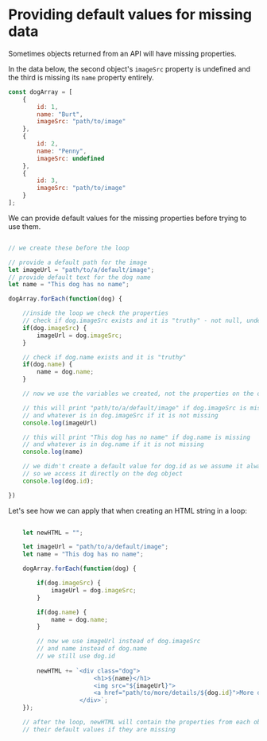 # Providing default values for missing data

Sometimes objects returned from an API will have missing properties.

In the data below, the second object's `imageSrc` property is undefined and the third is missing its `name` property entirely.

```js
const dogArray = [
    {
        id: 1,
        name: "Burt",
        imageSrc: "path/to/image"
    },
    {
        id: 2,
        name: "Penny",
        imageSrc: undefined
    },
    {
        id: 3,
        imageSrc: "path/to/image"
    }
];
```

We can provide default values for the missing properties before trying to use them.

```js

// we create these before the loop

// provide a default path for the image
let imageUrl = "path/to/a/default/image";
// provide default text for the dog name
let name = "This dog has no name";

dogArray.forEach(function(dog) {

    //inside the loop we check the properties
    // check if dog.imageSrc exists and it is "truthy" - not null, undefined or an empty string
    if(dog.imageSrc) {
        imageUrl = dog.imageSrc;
    }

    // check if dog.name exists and it is "truthy"
    if(dog.name) {
        name = dog.name;
    }

    // now we use the variables we created, not the properties on the object

    // this will print "path/to/a/default/image" if dog.imageSrc is missing
    // and whatever is in dog.imageSrc if it is not missing
    console.log(imageUrl) 

    // this will print "This dog has no name" if dog.name is missing
    // and whatever is in dog.name if it is not missing
    console.log(name)

    // we didn't create a default value for dog.id as we assume it always exists
    // so we access it directly on the dog object
    console.log(dog.id);

})

```

Let's see how we can apply that when creating an HTML string in a loop:

```js
   
    let newHTML = "";

    let imageUrl = "path/to/a/default/image";
    let name = "This dog has no name";

    dogArray.forEach(function(dog) {

        if(dog.imageSrc) {
            imageUrl = dog.imageSrc;
        }

        if(dog.name) {
            name = dog.name;
        }

        // now we use imageUrl instead of dog.imageSrc
        // and name instead of dog.name
        // we still use dog.id
        
        newHTML += `<div class="dog">
                        <h1>${name}</h1>
                        <img src="${imageUrl}">
                        <a href="path/to/more/details/${dog.id}">More details</a>
                    </div>`;
    });

    // after the loop, newHTML will contain the properties from each object and
    // their default values if they are missing

```